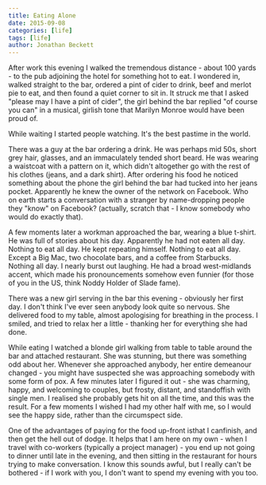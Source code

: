 ```yaml
---
title: Eating Alone
date: 2015-09-08
categories: [life]
tags: [life]
author: Jonathan Beckett
---
```


After work this evening I walked the tremendous distance - about 100 yards - to the pub adjoining the hotel for something hot to eat. I wondered in, walked straight to the bar, ordered a pint of cider to drink, beef and merlot pie to eat, and then found a quiet corner to sit in. It struck me that I asked "please may I have a pint of cider", the girl behind the bar replied "of course you can" in a musical, girlish tone that Marilyn Monroe would have been proud of.

While waiting I started people watching. It's the best pastime in the world.

There was a guy at the bar ordering a drink. He was perhaps mid 50s, short grey hair, glasses, and an immaculately tended short beard. He was wearing a waistcoat with a pattern on it, which didn't altogether go with the rest of his clothes (jeans, and a dark shirt). After ordering his food he noticed something about the phone the girl behind the bar had tucked into her jeans pocket. Apparently he knew the owner of the network on Facebook. Who on earth starts a conversation with a stranger by name-dropping people they "know" on Facebook? (actually, scratch that - I know somebody who would do exactly that).

A few moments later a workman approached the bar, wearing a blue t-shirt. He was full of stories about his day. Apparently he had not eaten all day. Nothing to eat all day. He kept repeating himself. Nothing to eat all day. Except a Big Mac, two chocolate bars, and a coffee from Starbucks. Nothing all day. I nearly burst out laughing. He had a broad west-midlands accent, which made his pronouncements somehow even funnier (for those of you in the US, think Noddy Holder of Slade fame).

There was a new girl serving in the bar this evening - obviously her first day. I don't think I've ever seen anybody look quite so nervous. She delivered food to my table, almost apologising for breathing in the process. I smiled, and tried to relax her a little - thanking her for everything she had done.

While eating I watched a blonde girl walking from table to table around the bar and attached restaurant. She was stunning, but there was something odd about her. Whenever she approached anybody, her entire demeanour changed - you might have suspected she was approaching somebody with some form of pox. A few minutes later I figured it out - she was charming, happy, and welcoming to couples, but frosty, distant, and standoffish with single men. I realised she probably gets hit on all the time, and this was the result. For a few moments I wished I had my other half with me, so I would see the happy side, rather than the circumspect side.

One of the advantages of paying for the food up-front isthat I canfinish, and then get the hell out of dodge. It helps that I am here on my own - when I travel with co-workers (typically a project manager) - you end up not going to dinner until late in the evening, and then sitting in the restaurant for hours trying to make conversation. I know this sounds awful, but I really can't be bothered - if I work with you, I don't want to spend my evening with you too.